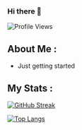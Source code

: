 ### Hi there 👋

<!-- For profile views I used an opensource project https://github.com/antonkomarev/github-profile-views-counter -->
<img src = "https://komarev.com/ghpvc/?username=Jayxdeep&color=orange&style=flat-square" alt ="Profile Views">

## About Me :

- Just getting started
## My Stats :

[![GitHub Streak](http://github-readme-streak-stats.herokuapp.com?user=Jayxdeep&theme=gruvbox&date_format=M%20j%5B%2C%20Y%5D)](https://git.io/streak-stats)

[![Top Langs](https://github-readme-stats.vercel.app/api/top-langs/?username=Jayxdeep&layout=compact&theme=gruvbox)](https://github.com/anuraghazra/github-readme-stats)

